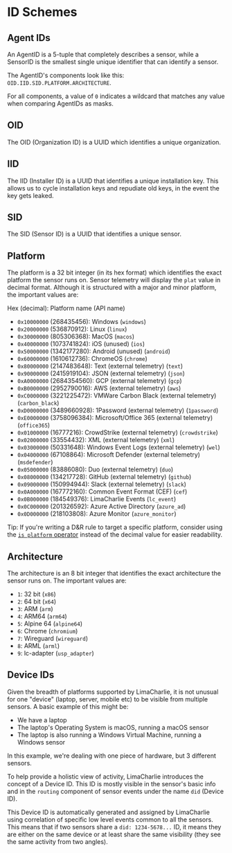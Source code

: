 # ID Schemes

## Agent IDs

An AgentID is a 5-tuple that completely describes a sensor, while a SensorID is the smallest single unique identifier
that can identify a sensor.

The AgentID's components look like this: `OID.IID.SID.PLATFORM.ARCHITECTURE`.

For all components, a value of `0` indicates a wildcard that matches any value when comparing AgentIDs as masks.

## OID
The OID (Organization ID) is a UUID which identifies a unique organization.

## IID
The IID (Installer ID) is a UUID that identifies a unique installation key. This allows us to cycle installation keys and
repudiate old keys, in the event the key gets leaked.

## SID
The SID (Sensor ID) is a UUID that identifies a unique sensor.

## Platform
The platform is a 32 bit integer (in its hex format) which identifies the exact platform the sensor runs on. Sensor telemetry will display the `plat` value in decimal format. Although it is structured with a major and minor platform, the important values are:

Hex (decimal): Platform name (API name)
* `0x10000000` (268435456): Windows (`windows`)
* `0x20000000` (536870912): Linux (`linux`)
* `0x30000000` (805306368): MacOS (`macos`)
* `0x40000000` (1073741824): iOS (unused) (`ios`)
* `0x50000000` (1342177280): Android (unused) (`android`)
* `0x60000000` (1610612736): ChromeOS (`chrome`)
* `0x80000000` (2147483648): Text (external telemetry) (`text`)
* `0x90000000` (2415919104): JSON (external telemetry) (`json`)
* `0xA0000000` (2684354560): GCP (external telemetry) (`gcp`)
* `0xB0000000` (2952790016): AWS (external telemetry) (`aws`)
* `0xC0000000` (3221225472): VMWare Carbon Black (external telemetry) (`carbon_black`)
* `0xD0000000` (3489660928): 1Password (external telemetry) (`1password`)
* `0xE0000000` (3758096384): Microsoft/Office 365 (external telemetry) (`office365`)
* `0x01000000` (16777216): CrowdStrike (external telemetry) (`crowdstrike`)
* `0x02000000` (33554432): XML (external telemetry) (`xml`)
* `0x03000000` (50331648): Windows Event Logs (external telemetry) (`wel`)
* `0x04000000` (67108864): Microsoft Defender (external telemetry) (`msdefender`)
* `0x05000000` (83886080): Duo (external telemetry) (`duo`)
* `0x08000000` (134217728): GitHub (external telemetry) (`github`)
* `0x09000000` (150994944): Slack (external telemetry) (`slack`)
* `0x0A000000` (167772160): Common Event Format (CEF) (`cef`)
* `0x0B000000` (184549376): LimaCharlie Events (`lc_event`)
* `0x0C000000` (201326592): Azure Active Directory (`azure_ad`)
* `0x0D000000` (218103808): Azure Monitor (`azure_monitor`)

Tip: If you're writing a D&R rule to target a specific platform, consider using the [`is platform` operator](https://doc.limacharlie.io/docs/documentation/4c4fab0fe5866-reference-operators#is-platform) instead of the decimal value for easier readability.

## Architecture
The architecture is an 8 bit integer that identifies the exact architecture the sensor runs on. The important values are:

* `1`: 32 bit (`x86`)
* `2`: 64 bit (`x64`)
* `3`: ARM (`arm`)
* `4`: ARM64 (`arm64`)
* `5`: Alpine 64 (`alpine64`)
* `6`: Chrome (`chromium`)
* `7`: Wireguard (`wireguard`)
* `8`: ARML (`arml`)
* `9`: lc-adapter (`usp_adapter`)

## Device IDs
Given the breadth of platforms supported by LimaCharlie, it is not unusual for one "device" (laptop, server, mobile etc) to be visible from multiple sensors. A basic example of this might be:

* We have a laptop
* The laptop's Operating System is macOS, running a macOS sensor
* The laptop is also running a Windows Virtual Machine, running a Windows sensor

In this example, we're dealing with one piece of hardware, but 3 different sensors.

To help provide a holistic view of activity, LimaCharlie introduces the concept of a Device ID. This ID is mostly visible in the sensor's basic info and in the `routing` component of sensor events under the name `did` (Device ID).

This Device ID is automatically generated and assigned by LimaCharlie using correlation of specific low level events common to all the sensors. This means that if two sensors share a `did: 1234-5678...` ID, it means they are either on the same device or at least share the same visibility (they see the same activity from two angles).
